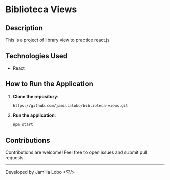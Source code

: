 # Biblioteca Views

## Description

This is a project of library view to practice react.js

## Technologies Used

- React

## How to Run the Application

1. **Clone the repository**:
    ```sh
    https://github.com/jamillalobo/biblioteca-views.git
    ```
2. **Run the application**:
    ```sh
    npm start
    ```

## Contributions

Contributions are welcome! Feel free to open issues and submit pull requests.

---

Developed by Jamilla Lobo <♡︎/>
